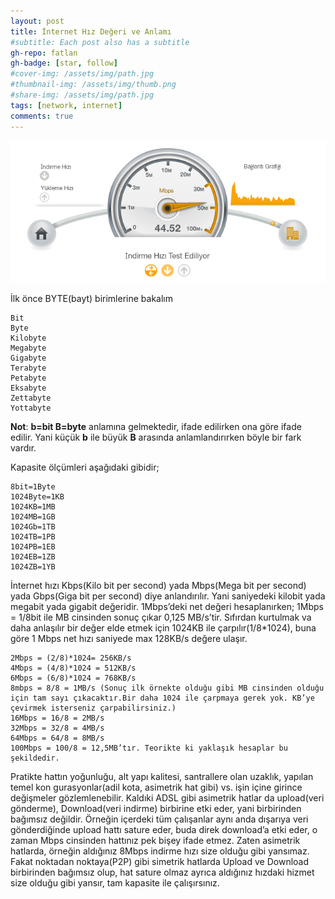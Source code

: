 ```yaml
---
layout: post
title: İnternet Hız Değeri ve Anlamı
#subtitle: Each post also has a subtitle
gh-repo: fatlan
gh-badge: [star, follow]
#cover-img: /assets/img/path.jpg
#thumbnail-img: /assets/img/thumb.png
#share-img: /assets/img/path.jpg
tags: [network, internet]
comments: true
---
```


![Crepe](/assets/img/net-sp/net-sp01.png)

İlk önce BYTE(bayt) birimlerine bakalım

~~~
Bit
Byte
Kilobyte
Megabyte
Gigabyte
Terabyte
Petabyte
Eksabyte
Zettabyte
Yottabyte
~~~

**Not**: **b=bit B=byte** anlamına gelmektedir, ifade edilirken ona göre ifade edilir. Yani küçük **b** ile büyük **B** arasında anlamlandırırken böyle bir fark vardır.

Kapasite ölçümleri aşağıdaki gibidir;

~~~
8bit=1Byte
1024Byte=1KB
1024KB=1MB
1024MB=1GB
1024Gb=1TB
1024TB=1PB
1024PB=1EB
1024EB=1ZB
1024ZB=1YB
~~~

İnternet hızı Kbps(Kilo bit per second) yada Mbps(Mega bit per second) yada Gbps(Giga bit per second) diye anlandırılır. Yani saniyedeki kilobit yada megabit yada gigabit değeridir.
1Mbps’deki net değeri hesaplanırken;
1Mbps = 1/8bit ile MB cinsinden sonuç çıkar 0,125 MB/s’tir. Sıfırdan kurtulmak va daha anlaşılır bir değer elde etmek için 1024KB ile çarpılır(1/8*1024), buna göre 1 Mbps net hızı saniyede max 128KB/s değere ulaşır.

~~~
2Mbps = (2/8)*1024= 256KB/s
4Mbps = (4/8)*1024 = 512KB/s
6Mbps = (6/8)*1024 = 768KB/s
8mbps = 8/8 = 1MB/s (Sonuç ilk örnekte olduğu gibi MB cinsinden olduğu için tam sayı çıkacaktır.Bir daha 1024 ile çarpmaya gerek yok. KB’ye çevirmek isterseniz çarpabilirsiniz.)
16Mbps = 16/8 = 2MB/s
32Mbps = 32/8 = 4MB/s
64Mbps = 64/8 = 8MB/s
100Mbps = 100/8 = 12,5MB’tır. Teorikte ki yaklaşık hesaplar bu şekildedir.
~~~

Pratikte hattın yoğunluğu, alt yapı kalitesi, santrallere olan uzaklık, yapılan temel kon gurasyonlar(adil kota, asimetrik hat gibi) vs. işin içine girince değişmeler gözlemlenebilir.
Kaldıki ADSL gibi asimetrik hatlar da upload(veri gönderme), Download(veri indirme) birbirine etki eder, yani birbirinden bağımsız değildir. Örneğin içerdeki tüm çalışanlar aynı anda dışarıya veri gönderdiğinde upload hattı sature eder, buda direk download’a etki eder, o zaman Mbps cinsinden hattınız pek bişey ifade etmez. Zaten asimetrik hatlarda, örneğin aldığınız 8Mbps indirme hızı size olduğu gibi yansımaz. Fakat noktadan noktaya(P2P) gibi simetrik hatlarda Upload ve Download birbirinden bağımsız olup, hat sature olmaz ayrıca aldığınız hızdaki hizmet size olduğu gibi yansır, tam kapasite ile çalışırsınız.


